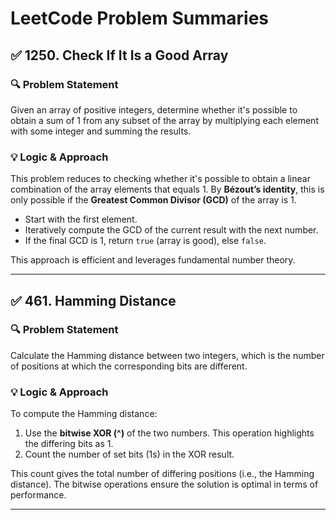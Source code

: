 # LeetCode Problem Summaries

## ✅ 1250. Check If It Is a Good Array

### 🔍 Problem Statement
Given an array of positive integers, determine whether it's possible to obtain a sum of 1 from any subset of the array by multiplying each element with some integer and summing the results.

### 💡 Logic & Approach
This problem reduces to checking whether it's possible to obtain a linear combination of the array elements that equals 1. By **Bézout’s identity**, this is only possible if the **Greatest Common Divisor (GCD)** of the array is 1.

- Start with the first element.
- Iteratively compute the GCD of the current result with the next number.
- If the final GCD is 1, return `true` (array is good), else `false`.

This approach is efficient and leverages fundamental number theory.

---

## ✅ 461. Hamming Distance

### 🔍 Problem Statement
Calculate the Hamming distance between two integers, which is the number of positions at which the corresponding bits are different.

### 💡 Logic & Approach
To compute the Hamming distance:
1. Use the **bitwise XOR (^)** of the two numbers. This operation highlights the differing bits as 1.
2. Count the number of set bits (1s) in the XOR result.

This count gives the total number of differing positions (i.e., the Hamming distance). The bitwise operations ensure the solution is optimal in terms of performance.

---
